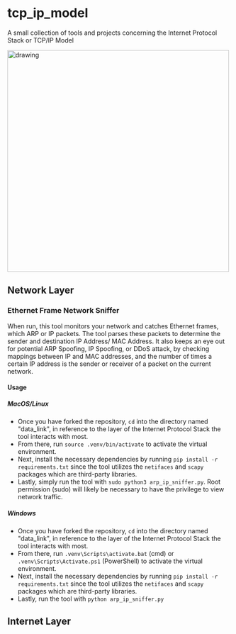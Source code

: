 # tcp_ip_model
A small collection of tools and projects concerning the Internet Protocol Stack or TCP/IP Model

<img src="https://github.com/user-attachments/assets/023aab52-8c1e-494b-bebc-3a9e56a1e6be" alt="drawing" width="500"/>

## Network Layer
### Ethernet Frame Network Sniffer
When run, this tool monitors your network and catches Ethernet frames, which ARP or IP packets. The tool parses these packets to determine the sender and destination IP Address/ MAC Address. It also keeps an eye out for potential ARP Spoofing, IP Spoofing, or DDoS attack, by checking mappings between IP and MAC addresses, and the number of times a certain IP address is the sender or receiver of a packet on the current network.

#### Usage

##### MacOS/Linux
  - Once you have forked the repository, ``cd`` into the directory named "data_link", in reference to the layer of the Internet Protocol Stack the tool interacts with most.
  - From there, run ``source .venv/bin/activate`` to activate the virtual environment.
  - Next, install the necessary dependencies by running ``pip install -r requirements.txt`` since the tool utilizes the ``netifaces`` and ``scapy`` packages which are third-party libraries.
  - Lastly, simply run the tool with ``sudo python3 arp_ip_sniffer.py``. Root permission (sudo) will likely be necessary to have the privilege to view network traffic. 
##### Windows
  - Once you have forked the repository, ``cd`` into the directory named "data_link", in reference to the layer of the Internet Protocol Stack the tool interacts with most.
  - From there, run ``.venv\Scripts\activate.bat`` (cmd) or ``.venv\Scripts\Activate.ps1`` (PowerShell) to activate the virtual environment.
  - Next, install the necessary dependencies by running ``pip install -r requirements.txt`` since the tool utilizes the ``netifaces`` and ``scapy`` packages which are third-party libraries.
  - Lastly, run the tool with ``python arp_ip_sniffer.py``

## Internet Layer
